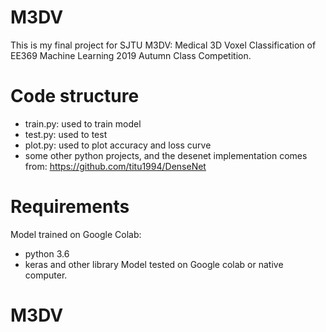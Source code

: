 # M3DV
This is my final project for SJTU M3DV: Medical 3D Voxel Classification of EE369 Machine Learning 2019 Autumn Class Competition.

# Code structure
* train.py: used to train model
* test.py: used to test
* plot.py: used to plot accuracy and loss curve
* some other python projects, and the desenet implementation comes from:
  https://github.com/titu1994/DenseNet

# Requirements
Model trained on Google Colab:
* python 3.6
* keras and other library
Model tested on Google colab or native computer.





# M3DV
